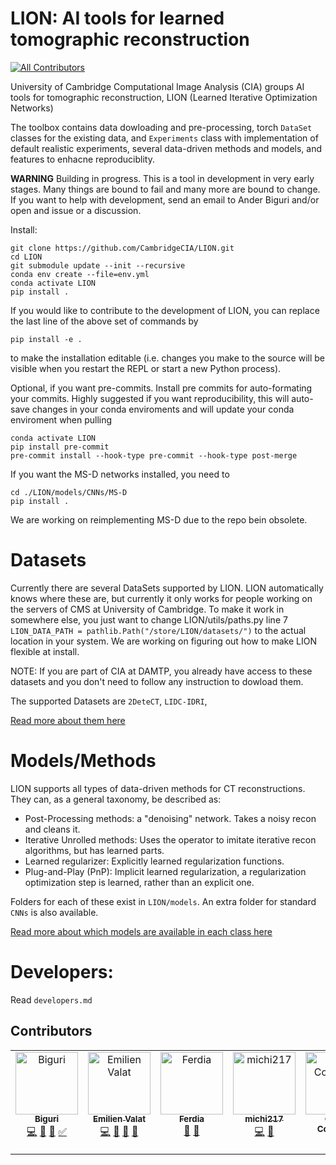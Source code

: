 # LION: AI tools for learned tomographic reconstruction
<!-- ALL-CONTRIBUTORS-BADGE:START - Do not remove or modify this section -->
[![All Contributors](https://img.shields.io/badge/all_contributors-5-orange.svg?style=flat-square)](#contributors-)
<!-- ALL-CONTRIBUTORS-BADGE:END -->

University of Cambridge Computational Image Analysis (CIA) groups AI tools for tomographic reconstruction, LION (Learned Iterative Optimization Networks)

The toolbox contains data dowloading and pre-processing, torch `DataSet` classes for the existing data, and `Experiments` class with implementation of default realistic experiments, several data-driven methods and models, and features to enhacne reproduciblity. 


**WARNING** Building in progress. This is a tool in development in very early stages. 
Many things are bound to fail and many more are bound to change. If you want to help with development, send an email to Ander Biguri and/or open and issue or a discussion. 

Install: 

```
git clone https://github.com/CambridgeCIA/LION.git
cd LION
git submodule update --init --recursive
conda env create --file=env.yml
conda activate LION
pip install .
```
If you would like to contribute to the development of LION, you can replace the last line of the above set of commands by
```
pip install -e .
```
to make the installation editable (i.e. changes you make to the source will be visible when you restart the REPL or start a new Python process).

Optional, if you want pre-commits. 
Install pre commits for auto-formating your commits.
Highly suggested if you want reproducibility, this will auto-save changes in your conda enviroments and will update your conda enviroment when pulling

```
conda activate LION
pip install pre-commit
pre-commit install --hook-type pre-commit --hook-type post-merge
```

If you want the MS-D networks installed, you need to 
```
cd ./LION/models/CNNs/MS-D
pip install .
```
We are working on reimplementing MS-D due to the repo bein obsolete.

# Datasets

Currently there are several DataSets supported by LION. LION automatically knows where these are, but currently it only works for people working on the servers of CMS at University of Cambridge. To make it work in somewhere else, you just want to change LION/utils/paths.py line 7 `LION_DATA_PATH = pathlib.Path("/store/LION/datasets/")` to the actual location in your system. We are working on figuring out how to make LION flexible at install. 

NOTE: If you are part of CIA at DAMTP, you already have access to these datasets and you don't need to follow any instruction to dowload them.

The supported Datasets are `2DeteCT`, `LIDC-IDRI`, 

[Read more about them here](LION/data_loaders/README.md)

# Models/Methods

LION supports all types of data-driven methods for CT reconstructions. They can, as a general taxonomy, be described as:

- Post-Processing methods: a "denoising" network. Takes a noisy recon and cleans it.
- Iterative Unrolled methods: Uses the operator to imitate iterative recon algorithms, but has learned parts.
- Learned regularizer: Explicitly learned regularization functions.
- Plug-and-Play (PnP): Implicit learned regularization, a regularization optimization step is learned, rather than an explicit one. 

Folders for each of these exist in `LION/models`. An extra folder for standard `CNNs` is also available. 

[Read more about which models are available in each class here](LION/models/README.md)

# Developers:
Read `developers.md`


## Contributors

<!-- ALL-CONTRIBUTORS-LIST:START - Do not remove or modify this section -->
<!-- prettier-ignore-start -->
<!-- markdownlint-disable -->
<table>
  <tbody>
    <tr>
      <td align="center" valign="top" width="14.28%"><a href="https://github.com/AnderBiguri"><img src="https://avatars.githubusercontent.com/u/11854388?v=4?s=100" width="100px;" alt="Biguri"/><br /><sub><b>Biguri</b></sub></a><br /><a href="https://github.com/CambridgeCIA/AItomotools/commits?author=AnderBiguri" title="Code">💻</a> <a href="#design-AnderBiguri" title="Design">🎨</a> <a href="#ideas-AnderBiguri" title="Ideas, Planning, & Feedback">🤔</a> <a href="#tutorial-AnderBiguri" title="Tutorials">✅</a></td>
      <td align="center" valign="top" width="14.28%"><a href="https://emilienvalat.net/"><img src="https://avatars.githubusercontent.com/u/46785587?v=4?s=100" width="100px;" alt="Emilien Valat"/><br /><sub><b>Emilien Valat</b></sub></a><br /><a href="https://github.com/CambridgeCIA/AItomotools/commits?author=Emvlt" title="Code">💻</a> <a href="#design-Emvlt" title="Design">🎨</a> <a href="#ideas-Emvlt" title="Ideas, Planning, & Feedback">🤔</a> <a href="#data-Emvlt" title="Data">🔣</a></td>
      <td align="center" valign="top" width="14.28%"><a href="https://ferdiasherry.com"><img src="https://avatars.githubusercontent.com/u/12610714?v=4?s=100" width="100px;" alt="Ferdia"/><br /><sub><b>Ferdia</b></sub></a><br /><a href="#design-fsherry" title="Design">🎨</a> <a href="#tool-fsherry" title="Tools">🔧</a></td>
      <td align="center" valign="top" width="14.28%"><a href="https://github.com/michi217"><img src="https://avatars.githubusercontent.com/u/62284237?v=4?s=100" width="100px;" alt="michi217"/><br /><sub><b>michi217</b></sub></a><br /><a href="https://github.com/CambridgeCIA/AItomotools/commits?author=michi217" title="Code">💻</a> <a href="#data-michi217" title="Data">🔣</a></td>
      <td align="center" valign="top" width="14.28%"><a href="https://github.com/OliverCoughlan"><img src="https://avatars.githubusercontent.com/u/39098447?v=4?s=100" width="100px;" alt="Oliver Coughlan"/><br /><sub><b>Oliver Coughlan</b></sub></a><br /><a href="https://github.com/CambridgeCIA/AItomotools/commits?author=OliverCoughlan" title="Code">💻</a></td>
    </tr>
  </tbody>
</table>

<!-- markdownlint-restore -->
<!-- prettier-ignore-end -->

<!-- ALL-CONTRIBUTORS-LIST:END -->
<!-- prettier-ignore-start -->
<!-- markdownlint-disable -->

<!-- markdownlint-restore -->
<!-- prettier-ignore-end -->

<!-- ALL-CONTRIBUTORS-LIST:END -->
